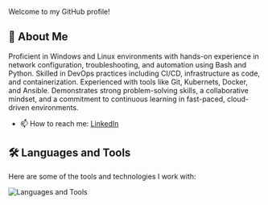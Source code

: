 
Welcome to my GitHub profile!

## 🚀 About Me
Proficient in Windows and Linux environments with hands-on experience in network configuration, troubleshooting, and automation using Bash and Python. Skilled in DevOps practices including CI/CD, infrastructure as code, and containerization. Experienced with tools like Git, Kubernets, Docker, and Ansible. Demonstrates strong problem-solving skills, a collaborative mindset, and a commitment to continuous learning in fast-paced, cloud-driven environments.
- 📫 How to reach me: [LinkedIn](https://www.linkedin.com/in/sherin-hammad-790679210) 

## 🛠️ Languages and Tools

Here are some of the tools and technologies I work with:

![Languages and Tools](https://skillicons.dev/icons?i=linux,docker,kubernetes,ansible,terraform,splunk,Fortigate,github,nginx,python)
